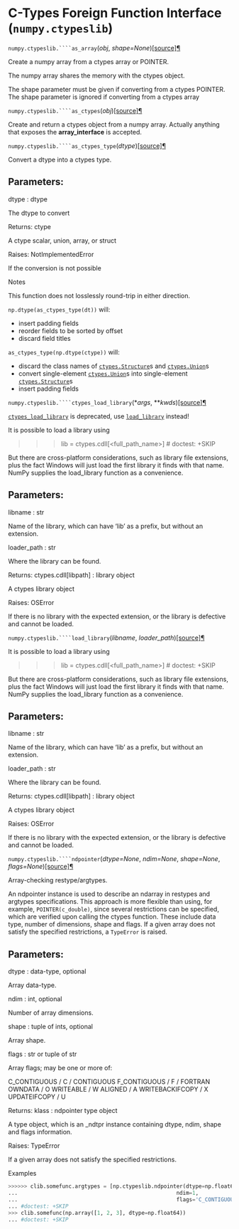 # C-Types Foreign Function Interface (``numpy.ctypeslib``)


``numpy.ctypeslib.````as_array``(*obj*, *shape=None*)[[source]](https://github.com/numpy/numpy/blob/master/numpy/ctypeslib.py#L505-L523)[¶](#numpy.ctypeslib.as_array)

Create a numpy array from a ctypes array or POINTER.

The numpy array shares the memory with the ctypes object.

The shape parameter must be given if converting from a ctypes POINTER.
The shape parameter is ignored if converting from a ctypes array


``numpy.ctypeslib.````as_ctypes``(*obj*)[[source]](https://github.com/numpy/numpy/blob/master/numpy/ctypeslib.py#L526-L541)[¶](#numpy.ctypeslib.as_ctypes)

Create and return a ctypes object from a numpy array.  Actually
anything that exposes the __array_interface__ is accepted.


``numpy.ctypeslib.````as_ctypes_type``(*dtype*)[[source]](https://github.com/numpy/numpy/blob/master/numpy/ctypeslib.py#L464-L502)[¶](#numpy.ctypeslib.as_ctypes_type)

Convert a dtype into a ctypes type.

Parameters:
---
dtype : dtype

The dtype to convert


Returns:
ctype

A ctype scalar, union, array, or struct


Raises:
NotImplementedError

If the conversion is not possible

Notes

This function does not losslessly round-trip in either direction.

``np.dtype(as_ctypes_type(dt))`` will:

- insert padding fields
- reorder fields to be sorted by offset
- discard field titles

``as_ctypes_type(np.dtype(ctype))`` will:

- discard the class names of [``ctypes.Structure``](https://docs.python.org/dev/library/ctypes.html#ctypes.Structure)s and
[``ctypes.Union``](https://docs.python.org/dev/library/ctypes.html#ctypes.Union)s
- convert single-element [``ctypes.Union``](https://docs.python.org/dev/library/ctypes.html#ctypes.Union)s into single-element
[``ctypes.Structure``](https://docs.python.org/dev/library/ctypes.html#ctypes.Structure)s
- insert padding fields


``numpy.ctypeslib.````ctypes_load_library``(**args*, ***kwds*)[[source]](https://github.com/numpy/numpy/blob/master/numpy/lib/utils.py#L98-L101)[¶](#numpy.ctypeslib.ctypes_load_library)

[``ctypes_load_library``](#numpy.ctypeslib.ctypes_load_library) is deprecated, use [``load_library``](#numpy.ctypeslib.load_library) instead!

It is possible to load a library using 
>>> lib = ctypes.cdll[<full_path_name>] # doctest: +SKIP

But there are cross-platform considerations, such as library file extensions,
plus the fact Windows will just load the first library it finds with that name.  
NumPy supplies the load_library function as a convenience.

Parameters:
---
libname : str

Name of the library, which can have ‘lib’ as a prefix, but without an extension.

loader_path : str

Where the library can be found.


Returns:
ctypes.cdll[libpath] : library object

A ctypes library object


Raises:
OSError

If there is no library with the expected extension, or the library is defective and cannot be loaded.


``numpy.ctypeslib.````load_library``(*libname*, *loader_path*)[[source]](https://github.com/numpy/numpy/blob/master/numpy/ctypeslib.py#L93-L157)[¶](#numpy.ctypeslib.load_library)

It is possible to load a library using 
>>> lib = ctypes.cdll[<full_path_name>] # doctest: +SKIP

But there are cross-platform considerations, such as library file extensions,
plus the fact Windows will just load the first library it finds with that name.  
NumPy supplies the load_library function as a convenience.

Parameters:
---
libname : str

Name of the library, which can have ‘lib’ as a prefix, but without an extension.

loader_path : str

Where the library can be found.


Returns:
ctypes.cdll[libpath] : library object

A ctypes library object


Raises:
OSError

If there is no library with the expected extension, or the library is defective and cannot be loaded.


``numpy.ctypeslib.````ndpointer``(*dtype=None*, *ndim=None*, *shape=None*, *flags=None*)[[source]](https://github.com/numpy/numpy/blob/master/numpy/ctypeslib.py#L231-L346)[¶](#numpy.ctypeslib.ndpointer)

Array-checking restype/argtypes.

An ndpointer instance is used to describe an ndarray in restypes
and argtypes specifications.  This approach is more flexible than
using, for example, ``POINTER(c_double)``, since several restrictions
can be specified, which are verified upon calling the ctypes function.
These include data type, number of dimensions, shape and flags.  If a
given array does not satisfy the specified restrictions,
a ``TypeError`` is raised.

Parameters:
---
dtype : data-type, optional

Array data-type.

ndim : int, optional

Number of array dimensions.

shape : tuple of ints, optional

Array shape.

flags : str or tuple of str

Array flags; may be one or more of:

C_CONTIGUOUS / C / CONTIGUOUS
F_CONTIGUOUS / F / FORTRAN
OWNDATA / O
WRITEABLE / W
ALIGNED / A
WRITEBACKIFCOPY / X
UPDATEIFCOPY / U

Returns:
klass : ndpointer type object

A type object, which is an _ndtpr instance containing dtype, ndim, shape and flags information.


Raises:
TypeError

If a given array does not satisfy the specified restrictions.

Examples

``` python
>>>>>> clib.somefunc.argtypes = [np.ctypeslib.ndpointer(dtype=np.float64,
...                                                  ndim=1,
...                                                  flags='C_CONTIGUOUS')]
... #doctest: +SKIP
>>> clib.somefunc(np.array([1, 2, 3], dtype=np.float64))
... #doctest: +SKIP
```